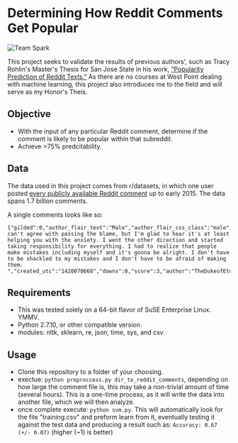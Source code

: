 Determining How Reddit Comments Get Popular
============

![Team Spark](https://upload.wikimedia.org/wikipedia/en/thumb/8/82/Reddit_logo_and_wordmark.svg/1920px-Reddit_logo_and_wordmark.svg.png)

This project seeks to validate the results of previous authors', such as Tracy Rohlin's Master's Thesis for San Jose State in his work, ["Popularity Prediction of Reddit Texts."](http://scholarworks.sjsu.edu/etd_theses/4704/) As there are no courses at West Point dealing with machine learning, this project also introduces me to the field and will serve as my Honor's Theis. 

## Objective
- With the input of any particular Reddit comment, determine if the comment is likely to be popular within that subreddit.
- Achieve >75% predcitability. 

## Data
The data used in this project comes from r/datasets, in which one user posted [every publicly available Reddit comment](https://www.reddit.com/r/datasets/comments/3bxlg7/i_have_every_publicly_available_reddit_comment/) up to early 2015. The data spans 1.7 billion comments. 

A single comments looks like so:
```
{"gilded":0,"author_flair_text":"Male","author_flair_css_class":"male","retrieved_on":1425124228,"ups":3,"subreddit_id":"t5_2s30g","edited":false,"controversiality":0,"parent_id":"t1_cnapn0k","subreddit":"AskMen","body":"I can't agree with passing the blame, but I'm glad to hear it's at least helping you with the anxiety. I went the other direction and started taking responsibility for everything. I had to realize that people make mistakes including myself and it's gonna be alright. I don't have to be shackled to my mistakes and I don't have to be afraid of making them. ","created_utc":"1420070668","downs":0,"score":3,"author":"TheDukeofEtown","archived":false,"distinguished":null,"id":"cnasd6x","score_hidden":false,"name":"t1_cnasd6x","link_id":"t3_2qyhmp"}
```
## Requirements
- This was tested solely on a 64-bit flavor of SuSE Enterprise Linux. YMMV.
- Python 2.7.10, or other compatible version.
- modules: nltk, sklearn, re, json, time, sys, and csv.

## Usage
- Clone this repository to a folder of your choosing.
- exectue: ```python preproccess.py dir_to_reddit_comments```, depending on how large the comment file is, this may take a non-trivial amount of time (several hours). This is a one-time process, as it will write the data into another file, which we will then analyze.
- once complete execute: ```python svm.py```. This will automatically look for the file "training.csv" and preform learn from it, eventually testing it against the test data and producing a result such as: ```Accuracy: 0.67 (+/- 0.07)``` (higher (~1) is better)


